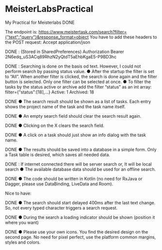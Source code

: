 # MeisterLabsPractical
My Practical for Meisterlabs
DONE 

The endpoint is:
https://www.meistertask.com/search?filter={"text":"query"}&response_format=object
You have to add these headers to the POST request:
Accept
application/json


DONE : (Stored in SharedPreferences)
Authorization
Bearer 2N6edq_uS3ACq89RhzN2yQtdT5aEhbKgaE5-P9BD3hc


DONE : Searching is done on the basis od text. However, I could not perform search by passing status value.
● After the startup the filter is set to “All”. When another filter is clicked, the search is done
again and the filter button is selected. Only one filter can be selected at once.
● To filter the tasks by the status active or archive add the filter “status” as an int array:
filter={"status":[18],...}
Active: 1
Archived: 18


DONE
● The search result should be shown as a list of tasks. Each entry shows the project name
of the task and the task name itself.

DONE
● An empty search field should clear the search result again.

DONE
● Clicking on the X clears the search field.

DONE 
● A click on a task should just show an info dialog with the task name.

DONE
● The results should be saved into a database in a simple form. Only a Task table is
desired, which saves all needed data.

DONE : If internet connected there will be server search or, It will be local search
● The available database data should be used for an offline search.

DONE 
● The code should be written in Kotlin (no need for RxJava or Dagger, please use
DataBinding, LiveData and Room).

Nice to have:

DONE 
● The search should start delayed 400ms after the last text change. So, not every typed
character triggers a search request.

DONE
● During the search a loading indicator should be shown (position it where you want)

DONE 
● Please use your own icons. You find the desired design on the second page. No need for pixel
perfect, use the platform common margins, styles and colors.
